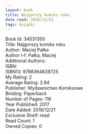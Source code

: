 ```yaml
---
layout: book
title: Najgorszy komiks roku
date_read: 2018/12/21
tags: książki
---
```


Book Id: 34531350<br />
Title: Najgorszy komiks roku<br />
Author: Maciej Pałka<br />
Author l-f: Pałka, Maciej<br />
Additional Authors: <br />
ISBN: <br />
ISBN13: 9788364638725<br />
My Rating: 2<br />
Average Rating: 2.84<br />
Publisher: Wydawnictwo Komiksowe <br />
Binding: Paperback<br />
Number of Pages: 116<br />
Year Published: 2017<br />
Date Added: 2018/12/21<br />
Exclusive Shelf: read<br />
Read Count: 1<br />
Owned Copies: 0<br />


